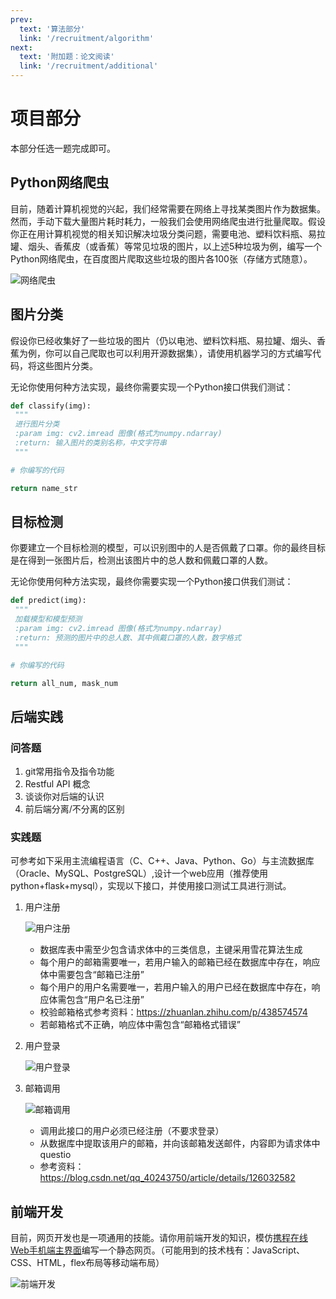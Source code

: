 ```yaml
---
prev:
  text: '算法部分'
  link: '/recruitment/algorithm'
next:
  text: '附加题：论文阅读'
  link: '/recruitment/additional'
---
```


# 项目部分

本部分任选一题完成即可。

## Python网络爬虫

目前，随着计算机视觉的兴起，我们经常需要在网络上寻找某类图片作为数据集。然而，手动下载大量图片耗时耗力，一般我们会使用网络爬虫进行批量爬取。假设你正在用计算机视觉的相关知识解决垃圾分类问题，需要电池、塑料饮料瓶、易拉罐、烟头、香蕉皮（或香蕉）等常见垃圾的图片，以上述5种垃圾为例，编写一个Python网络爬虫，在百度图片爬取这些垃圾的图片各100张（存储方式随意）。

![网络爬虫](/crawl.png)

## 图片分类

假设你已经收集好了一些垃圾的图片（仍以电池、塑料饮料瓶、易拉罐、烟头、香蕉为例，你可以自己爬取也可以利用开源数据集），请使用机器学习的方式编写代码，将这些图片分类。

无论你使用何种方法实现，最终你需要实现一个Python接口供我们测试：

```python
def classify(img):
 """
 进行图片分类
 :param img: cv2.imread 图像(格式为numpy.ndarray)
 :return: 输入图片的类别名称，中文字符串
 """

# 你编写的代码

return name_str

```

## 目标检测

你要建立一个目标检测的模型，可以识别图中的人是否佩戴了口罩。你的最终目标是在得到一张图片后，检测出该图片中的总人数和佩戴口罩的人数。

无论你使用何种方法实现，最终你需要实现一个Python接口供我们测试：

```python
def predict(img):
 """
 加载模型和模型预测
 :param img: cv2.imread 图像(格式为numpy.ndarray)
 :return: 预测的图片中的总人数、其中佩戴口罩的人数，数字格式
 """

# 你编写的代码

return all_num, mask_num

```

## 后端实践

### 问答题

1. git常用指令及指令功能
2. Restful API 概念
3. 谈谈你对后端的认识
4. 前后端分离/不分离的区别

### 实践题

可参考如下采⽤主流编程语⾔（C、C++、Java、Python、Go）与主流数据库（Oracle、MySQL、PostgreSQL）,设计⼀个web应⽤（推荐使⽤python+flask+mysql），实现以下接⼝，并使⽤接⼝测试⼯具进⾏测试。

1. 用户注册

   ![用户注册](/back1.png)

   - 数据库表中需至少包含请求体中的三类信息，主键采用雪花算法生成
   - 每个用户的邮箱需要唯一，若用户输入的邮箱已经在数据库中存在，响应体中需要包含“邮箱已注册”
   - 每个用户的用户名需要唯一，若用户输入的用户已经在数据库中存在，响应体需包含“用户名已注册”
   - 校验邮箱格式参考资料：https://zhuanlan.zhihu.com/p/438574574
   - 若邮箱格式不正确，响应体中需包含“邮箱格式错误”

2. 用户登录

   ![用户登录](/back2.png)

3. 邮箱调用

   ![邮箱调用](/back3.png)

   - 调用此接口的用户必须已经注册（不要求登录）
   - 从数据库中提取该用户的邮箱，并向该邮箱发送邮件，内容即为请求体中questio
   - 参考资料：https://blog.csdn.net/qq_40243750/article/details/126032582

## 前端开发

目前，网页开发也是一项通用的技能。请你用前端开发的知识，模仿[携程在线Web手机端主界面](https://m.ctrip.com/html5)编写一个静态网页。（可能用到的技术栈有：JavaScript、CSS、HTML，flex布局等移动端布局）

![前端开发](/front.png)
